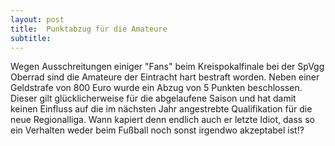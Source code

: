 ```yaml
---
layout: post
title:  Punktabzug für die Amateure
subtitle:  
---
```


Wegen Ausschreitungen einiger "Fans" beim Kreispokalfinale bei der SpVgg Oberrad sind die Amateure der Eintracht hart bestraft worden. Neben einer Geldstrafe von 800 Euro wurde ein Abzug von 5 Punkten beschlossen. Dieser gilt glücklicherweise für die abgelaufene Saison und hat damit keinen Einfluss auf die im nächsten Jahr angestrebte Qualifikation für die neue Regionalliga. Wann kapiert denn endlich auch er letzte Idiot, dass so ein Verhalten weder beim Fußball noch sonst irgendwo akzeptabel ist!?


